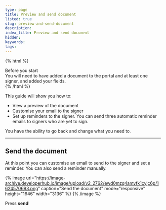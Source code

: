 ```yaml
---
type: page
title: Preview and send document
listed: true
slug: preview-and-send-document
description: 
index_title: Preview and send document
hidden: 
keywords: 
tags: 
---
```


{% html %}
<div class="alert-BYS">
   <div class="alert-title" id="BYS">
      Before you start
   </div>
   <div class="alert-text" >
You will need to have added a document to the portal and at least one signer, and added your fields.   </div>
   <div class="alert-links"> 
   </div>
</div>
{% /html %}

This guide will show you how to:

- View a preview of the document
- Customise your email to the signer
- Set up reminders to the signer. You can send three automatic reminder emails to signers who are yet to sign.

You have the ability to go back and change what you need to.

---

## Send the document

At this point you can customise an email to send to the signer and set a reminder. You can also send a reminder manually.

{% image url="https://image-archive.developerhub.io/image/upload/v2_2762/ewd0mzq4amvfk1cyjc6p/1624570693.png" caption="Send the document" mode="responsive" height="1646" width="3136" %}
{% /image %}

Press **send**!